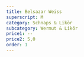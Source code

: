 ```yaml
---
title: Belsazar Weiss
superscript: M
category: Schnaps & Likör
subcategory: Wermut & Likör
price1: --
price2: 5,0
order: 1
---
```

